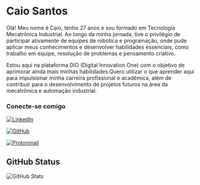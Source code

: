 
# Caio Santos

Olá! Meu nome é Caio, tenho 27 anos e sou formado em Tecnologia Mecatrônica Industrial. Ao longo da minha jornada, tive o privilégio de participar ativamente de equipes de robótica e programação, onde pude aplicar meus conhecimentos e desenvolver habilidades essenciais, como trabalho em equipe, resolução de problemas e pensamento criativo. 

Estou aqui na plataforma DIO (Digital Innovation One) com o objetivo de aprimorar ainda mais minhas habilidades.Quero utilizar o que aprender aqui para impulsionar minha carreira profissional e acadêmica, além de contribuir para o desenvolvimento de projetos futuros na área da mecatrônica e automação industrial.

### Conecte-se comigo
[![LinkedIn](https://img.shields.io/badge/LinkedIn-0077B5?style=for-the-badge&logo=linkedin&logoColor=white)](https://www.linkedin.com/in/caiofelsantos/)

[![GitHub](https://img.shields.io/badge/GitHub-100000?style=for-the-badge&logo=github&logoColor=white)](https://github.com/caiofel)

[![Protonmail](https://img.shields.io/badge/ProtonMail-8B89CC?style=for-the-badge&logo=protonmail&logoColor=white)](mailto:caiofelipe123@proton.me)


## GitHub Status
![GitHub Stats](https://github-readme-stats.vercel.app/api?username=caiofel&theme=transparent&bg_color=000&border_color=30A3DC&show_icons=true&icon_color=30A3DC&title_color=E94D5F&text_color=FFF&hide_title=true&hide=stars)
